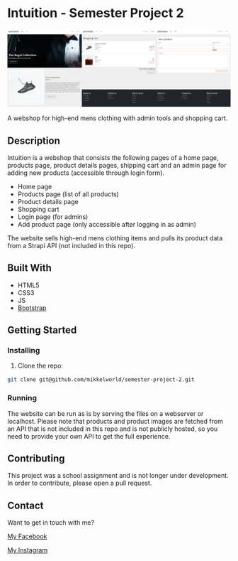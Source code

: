 # Intuition - Semester Project 2

![image](https://raw.githubusercontent.com/mikkelworld/semester-project-2/main/project-image.png)

A webshop for high-end mens clothing with admin tools and shopping cart.

## Description

Intuition is a webshop that consists the following pages of a home page, products page, product details pages, shipping cart and an admin page for adding new products (accessible through login form).

- Home page
- Products page (list of all products)
- Product details page
- Shopping cart
- Login page (for admins)
- Add product page (only accessible after logging in as admin)

The website sells high-end mens clothing items and pulls its product data from a Strapi API (not included in this repo).

## Built With

- HTML5
- CSS3
- JS
- [Bootstrap](https://getbootstrap.com)

## Getting Started

### Installing

1. Clone the repo:

```bash
git clone git@github.com/mikkelworld/semester-project-2.git
```

### Running

The website can be run as is by serving the files on a webserver or localhost.
Please note that products and product images are fetched from an API that is not included in this repo and is not publicly hosted, so you need to provide your own API to get the full experience.

## Contributing

This project was a school assignment and is not longer under development.
In order to contribute, please open a pull request.

## Contact

Want to get in touch with me?

[My Facebook](www.facebook.com/mikkel.andersen1)

[My Instagram](https://instagram.com/mikkelsen.oo)